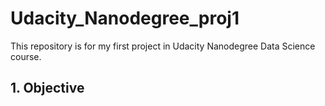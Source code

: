 # Udacity_Nanodegree_proj1
This repository is for my first project in Udacity Nanodegree Data Science course.
## 1.	Objective
